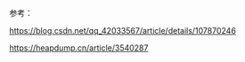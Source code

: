 参考：

https://blog.csdn.net/qq_42033567/article/details/107870246

https://heapdump.cn/article/3540287